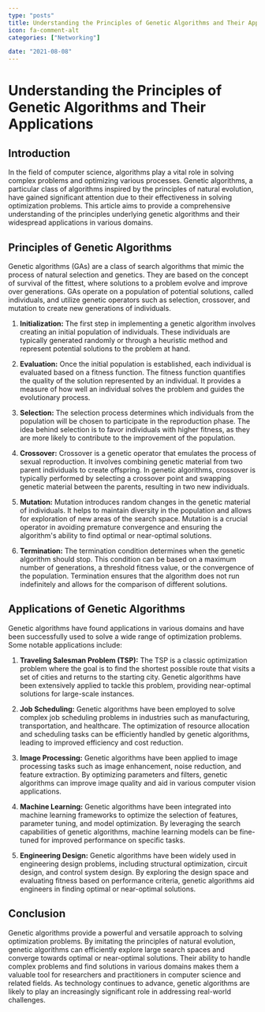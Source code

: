 ```yaml
---
type: "posts"
title: Understanding the Principles of Genetic Algorithms and Their Applications
icon: fa-comment-alt
categories: ["Networking"]

date: "2021-08-08"
---
```




# Understanding the Principles of Genetic Algorithms and Their Applications

## Introduction

In the field of computer science, algorithms play a vital role in solving complex problems and optimizing various processes. Genetic algorithms, a particular class of algorithms inspired by the principles of natural evolution, have gained significant attention due to their effectiveness in solving optimization problems. This article aims to provide a comprehensive understanding of the principles underlying genetic algorithms and their widespread applications in various domains.

## Principles of Genetic Algorithms

Genetic algorithms (GAs) are a class of search algorithms that mimic the process of natural selection and genetics. They are based on the concept of survival of the fittest, where solutions to a problem evolve and improve over generations. GAs operate on a population of potential solutions, called individuals, and utilize genetic operators such as selection, crossover, and mutation to create new generations of individuals.

1. **Initialization:**
The first step in implementing a genetic algorithm involves creating an initial population of individuals. These individuals are typically generated randomly or through a heuristic method and represent potential solutions to the problem at hand.

2. **Evaluation:**
Once the initial population is established, each individual is evaluated based on a fitness function. The fitness function quantifies the quality of the solution represented by an individual. It provides a measure of how well an individual solves the problem and guides the evolutionary process.

3. **Selection:**
The selection process determines which individuals from the population will be chosen to participate in the reproduction phase. The idea behind selection is to favor individuals with higher fitness, as they are more likely to contribute to the improvement of the population.

4. **Crossover:**
Crossover is a genetic operator that emulates the process of sexual reproduction. It involves combining genetic material from two parent individuals to create offspring. In genetic algorithms, crossover is typically performed by selecting a crossover point and swapping genetic material between the parents, resulting in two new individuals.

5. **Mutation:**
Mutation introduces random changes in the genetic material of individuals. It helps to maintain diversity in the population and allows for exploration of new areas of the search space. Mutation is a crucial operator in avoiding premature convergence and ensuring the algorithm's ability to find optimal or near-optimal solutions.

6. **Termination:**
The termination condition determines when the genetic algorithm should stop. This condition can be based on a maximum number of generations, a threshold fitness value, or the convergence of the population. Termination ensures that the algorithm does not run indefinitely and allows for the comparison of different solutions.

## Applications of Genetic Algorithms

Genetic algorithms have found applications in various domains and have been successfully used to solve a wide range of optimization problems. Some notable applications include:

1. **Traveling Salesman Problem (TSP):**
The TSP is a classic optimization problem where the goal is to find the shortest possible route that visits a set of cities and returns to the starting city. Genetic algorithms have been extensively applied to tackle this problem, providing near-optimal solutions for large-scale instances.

2. **Job Scheduling:**
Genetic algorithms have been employed to solve complex job scheduling problems in industries such as manufacturing, transportation, and healthcare. The optimization of resource allocation and scheduling tasks can be efficiently handled by genetic algorithms, leading to improved efficiency and cost reduction.

3. **Image Processing:**
Genetic algorithms have been applied to image processing tasks such as image enhancement, noise reduction, and feature extraction. By optimizing parameters and filters, genetic algorithms can improve image quality and aid in various computer vision applications.

4. **Machine Learning:**
Genetic algorithms have been integrated into machine learning frameworks to optimize the selection of features, parameter tuning, and model optimization. By leveraging the search capabilities of genetic algorithms, machine learning models can be fine-tuned for improved performance on specific tasks.

5. **Engineering Design:**
Genetic algorithms have been widely used in engineering design problems, including structural optimization, circuit design, and control system design. By exploring the design space and evaluating fitness based on performance criteria, genetic algorithms aid engineers in finding optimal or near-optimal solutions.

## Conclusion

Genetic algorithms provide a powerful and versatile approach to solving optimization problems. By imitating the principles of natural evolution, genetic algorithms can efficiently explore large search spaces and converge towards optimal or near-optimal solutions. Their ability to handle complex problems and find solutions in various domains makes them a valuable tool for researchers and practitioners in computer science and related fields. As technology continues to advance, genetic algorithms are likely to play an increasingly significant role in addressing real-world challenges.